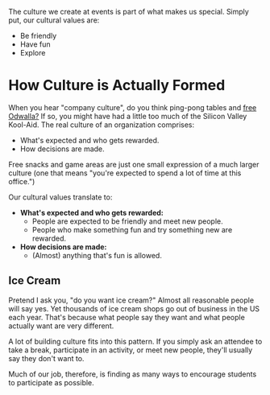 The culture we create at events is part of what makes us special. Simply put, our cultural values are:

- Be friendly
- Have fun
- Explore

# How Culture is Actually Formed

When you hear "company culture", do you think ping-pong tables and
[free Odwalla?](https://techcrunch.com/2013/06/05/mourn-the-loss-of-odwalla-mourn-the-loss-of-your-job/) If so, you
might have had a little too much of the Silicon Valley Kool-Aid. The real culture of an organization comprises:

- What's expected and who gets rewarded.
- How decisions are made.

Free snacks and game areas are just one small expression of a much larger culture (one that means "you're expected to
spend a lot of time at this office.")

Our cultural values translate to:

- **What's expected and who gets rewarded:**
  - People are expected to be friendly and meet new people.
  - People who make something fun and try something new are rewarded.
- **How decisions are made:**
  - (Almost) anything that's fun is allowed.

## Ice Cream

Pretend I ask you, "do you want ice cream?" Almost all reasonable people will say yes. Yet thousands of ice cream shops
go out of business in the US each year. That's because what people say they want and what people actually want are very
different.

A lot of building culture fits into this pattern. If you simply ask an attendee to take a break, participate in an
activity, or meet new people, they'll usually say they don't want to.

Much of our job, therefore, is finding as many ways to encourage students to participate as possible.
